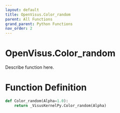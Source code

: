 ```yaml
---
layout: default
title: OpenVisus.Color_random
parent: All Functions
grand_parent: Python Functions
nav_order: 2
---
```


# OpenVisus.Color_random

Describe function here.

# Function Definition

```python
def Color_random(Alpha=1.0):
    return _VisusKernelPy.Color_random(Alpha)
```